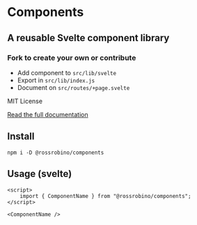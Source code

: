 # Components

## A reusable Svelte component library

### Fork to create your own or contribute

- Add component to `src/lib/svelte`
- Export in `src/lib/index.js`
- Document on `src/routes/+page.svelte`

MIT License

[Read the full documentation](https://components.robino.dev)

## Install

`npm i -D @rossrobino/components`

## Usage (svelte)

```svelte
<script>
    import { ComponentName } from "@rossrobino/components";
</script>

<ComponentName />
```
